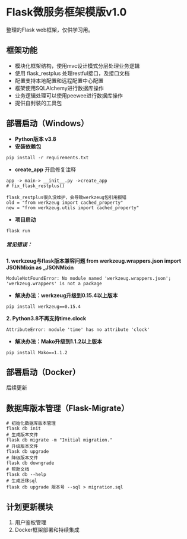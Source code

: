 # Flask微服务框架模版v1.0
整理的Flask web框架，仅供学习用。
## 框架功能
- 模块化框架结构，使用mvc设计模式分层处理业务逻辑
- 使用 flask_restplus 处理restful接口，及接口文档
- 配置支持本地配置和远程配置中心配置
- 框架使用SQLAlchemy进行数据库操作
- 业务逻辑处理可以使用peewee进行数据库操作
- 提供自封装的工具包

## 部署启动（Windows）
- **Python版本 v3.8**
- **安装依赖包**
```
pip install -r requirements.txt
```
- **create_app** 开启修复注释
```
app -> main-> __init__.py ->create_app
# fix_flask_restplus()

flask_restplus很久没维护，会导致werkzeug包引用报错
old = "from werkzeug import cached_property"
new = "from werkzeug.utils import cached_property"
```
- **项目启动**

```
flask run
```
##### **常见错误：**

**1. werkzeug与flask版本兼容问题 from werkzeug.wrappers.json import JSONMixin as _JSONMixin**
```
ModuleNotFoundError: No module named 'werkzeug.wrappers.json'; 'werkzeug.wrappers' is not a package
```
- **解决办法：werkzeug升级到0.15.4以上版本**
```
pip install werkzeug==0.15.4
```
**2. Python3.8不再支持time.clock**

```
AttributeError: module 'time' has no attribute 'clock' 
```
- **解决办法：Mako升级到1.1.2以上版本**
```
pip install Mako==1.1.2
```

## 部署启动（Docker）
后续更新

##  数据库版本管理（Flask-Migrate）
```
# 初始化数据库版本管理
flask db init
# 生成版本文件
flask db migrate -m "Initial migration."
# 升级版本文件
flask db upgrade
# 降级版本文件
flask db downgrade
# 帮助文档
flask db --help
# 生成迁移sql
flask db upgrade 版本号 --sql > migration.sql
```
## 计划更新模块
1. 用户鉴权管理
2. Docker框架部署和持续集成


